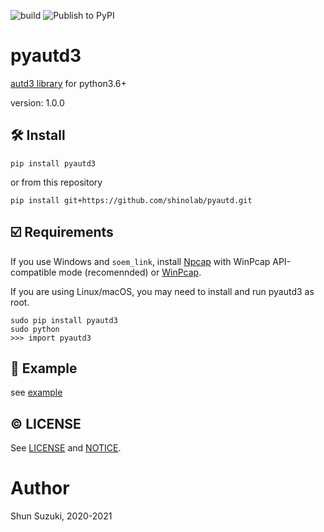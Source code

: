 ![build](https://github.com/shinolab/pyautd/workflows/build/badge.svg)
![Publish to PyPI](https://github.com/shinolab/pyautd/workflows/Publish%20to%20PyPI/badge.svg)

# pyautd3

[autd3 library](https://github.com/shinolab/autd3-library-software) for python3.6+

version: 1.0.0

## :hammer_and_wrench: Install

```
pip install pyautd3
```
or from this repository
```
pip install git+https://github.com/shinolab/pyautd.git
```

## :ballot_box_with_check: Requirements

If you use Windows and `soem_link`, install [Npcap](https://nmap.org/npcap/) with WinPcap API-compatible mode (recomennded) or [WinPcap](https://www.winpcap.org/).

If you are using Linux/macOS, you may need to install and run pyautd3 as root. 
```
sudo pip install pyautd3
sudo python
>>> import pyautd3
``` 

## :beginner: Example

see [example](./example)

## :copyright: LICENSE

See [LICENSE](./LICENSE) and [NOTICE](./NOTICE).

# Author

Shun Suzuki, 2020-2021
